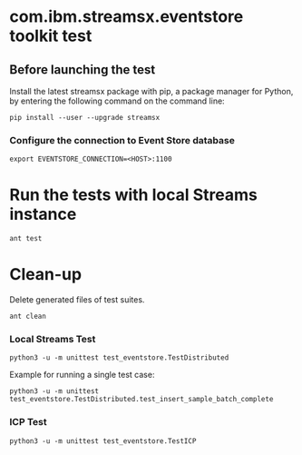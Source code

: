 # com.ibm.streamsx.eventstore toolkit test

## Before launching the test

Install the latest streamsx package with pip, a package manager for Python, by entering the following command on the command line:

    pip install --user --upgrade streamsx


### Configure the connection to Event Store database

    export EVENTSTORE_CONNECTION=<HOST>:1100

# Run the tests with local Streams instance
```
ant test
```

# Clean-up

Delete generated files of test suites.
```
ant clean
```

### Local Streams Test

    python3 -u -m unittest test_eventstore.TestDistributed

Example for running a single test case:

    python3 -u -m unittest test_eventstore.TestDistributed.test_insert_sample_batch_complete


### ICP Test

    python3 -u -m unittest test_eventstore.TestICP


